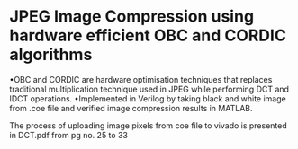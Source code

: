 # JPEG Image Compression using hardware efficient OBC and CORDIC algorithms
•OBC and CORDIC are hardware optimisation techniques that replaces traditional multiplication technique used in
JPEG while performing DCT and IDCT operations.
•Implemented in Verilog by taking black and white image from .coe file and verified image compression results in MATLAB.


 The process of uploading image pixels from coe file to vivado is presented in DCT.pdf from pg no. 25 to 33
